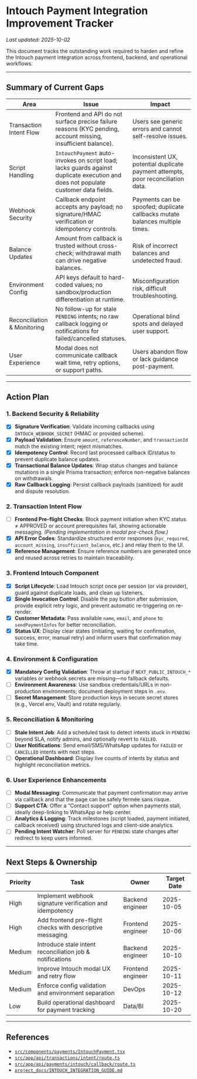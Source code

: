 # Intouch Payment Integration Improvement Tracker

_Last updated: 2025-10-02_

This document tracks the outstanding work required to harden and refine the Intouch payment integration across frontend, backend, and operational workflows.

---

## Summary of Current Gaps

| Area | Issue | Impact |
| --- | --- | --- |
| Transaction Intent Flow | Frontend and API do not surface precise failure reasons (KYC pending, account missing, insufficient balance). | Users see generic errors and cannot self-resolve issues. |
| Script Handling | `IntouchPayment` auto-invokes on script load; lacks guards against duplicate execution and does not populate customer data fields. | Inconsistent UX, potential duplicate payment attempts, poor reconciliation data. |
| Webhook Security | Callback endpoint accepts any payload; no signature/HMAC verification or idempotency controls. | Payments can be spoofed; duplicate callbacks mutate balances multiple times. |
| Balance Updates | Amount from callback is trusted without cross-check; withdrawal math can drive negative balances. | Risk of incorrect balances and undetected fraud. |
| Environment Config | API keys default to hard-coded values; no sandbox/production differentiation at runtime. | Misconfiguration risk, difficult troubleshooting. |
| Reconciliation & Monitoring | No follow-up for stale `PENDING` intents; no raw callback logging or notifications for failed/cancelled statuses. | Operational blind spots and delayed user support. |
| User Experience | Modal does not communicate callback wait time, retry options, or support paths. | Users abandon flow or lack guidance post-payment. |

---

## Action Plan

### 1. Backend Security & Reliability

- [x] **Signature Verification**: Validate incoming callbacks using `INTOUCH_WEBHOOK_SECRET` (HMAC or provided scheme).  
- [x] **Payload Validation**: Ensure `amount`, `referenceNumber`, and `transactionId` match the existing intent; reject mismatches.  
- [x] **Idempotency Control**: Record last processed callback ID/status to prevent duplicate balance updates.  
- [x] **Transactional Balance Updates**: Wrap status changes and balance mutations in a single Prisma transaction; enforce non-negative balances on withdrawals.  
- [x] **Raw Callback Logging**: Persist callback payloads (sanitized) for audit and dispute resolution.

### 2. Transaction Intent Flow

- [ ] **Frontend Pre-flight Checks**: Block payment initiation when KYC status ≠ APPROVED or account prerequisites fail, showing actionable messaging. *(Pending implementation in modal pre-check flow.)*  
- [x] **API Error Codes**: Standardize structured error responses (`kyc_required`, `account_missing`, `insufficient_balance`, etc.) and relay them to the UI.  
- [x] **Reference Management**: Ensure reference numbers are generated once and reused across retries to maintain traceability.

### 3. Frontend Intouch Component

- [x] **Script Lifecycle**: Load Intouch script once per session (or via provider), guard against duplicate loads, and clean up listeners.  
- [x] **Single Invocation Control**: Disable the pay button after submission, provide explicit retry logic, and prevent automatic re-triggering on re-render.  
- [x] **Customer Metadata**: Pass available `name`, `email`, and `phone` to `sendPaymentInfos` for better reconciliation.  
- [x] **Status UX**: Display clear states (initiating, waiting for confirmation, success, error, manual retry) and inform users that confirmation may take time.

### 4. Environment & Configuration

- [x] **Mandatory Config Validation**: Throw at startup if `NEXT_PUBLIC_INTOUCH_*` variables or webhook secrets are missing—no fallback defaults.  
- [ ] **Environment Awareness**: Use sandbox credentials/URLs in non-production environments; document deployment steps in `.env`.  
- [ ] **Secret Management**: Store production keys in secure secret stores (e.g., Vercel env, Vault) and rotate regularly.

### 5. Reconciliation & Monitoring

- [ ] **Stale Intent Job**: Add a scheduled task to detect intents stuck in `PENDING` beyond SLA, notify admins, and optionally revert to `FAILED`.  
- [ ] **User Notifications**: Send email/SMS/WhatsApp updates for `FAILED` or `CANCELLED` intents with next steps.  
- [ ] **Operational Dashboard**: Display live counts of intents by status and highlight reconciliation metrics.

### 6. User Experience Enhancements

- [ ] **Modal Messaging**: Communicate that payment confirmation may arrive via callback and that the page can be safely fermée sans risque.  
- [ ] **Support CTA**: Offer a “Contact support” option when payments stall, ideally deep-linking to WhatsApp or help center.  
- [ ] **Analytics & Logging**: Track milestones (script loaded, payment initiated, callback received) using structured logs and client-side analytics.  
- [ ] **Pending Intent Watcher**: Poll server for `PENDING` state changes after redirect to keep users informed.

---

## Next Steps & Ownership

| Priority | Task | Owner | Target Date |
| --- | --- | --- | --- |
| High | Implement webhook signature verification and idempotency | Backend engineer | 2025-10-05 |
| High | Add frontend pre-flight checks with descriptive messaging | Frontend engineer | 2025-10-06 |
| Medium | Introduce stale intent reconciliation job & notifications | Backend engineer | 2025-10-10 |
| Medium | Improve Intouch modal UX and retry flow | Frontend engineer | 2025-10-11 |
| Medium | Enforce config validation and environment separation | DevOps | 2025-10-12 |
| Low | Build operational dashboard for payment tracking | Data/BI | 2025-10-20 |

---

## References

- [`src/components/payments/IntouchPayment.tsx`](../src/components/payments/IntouchPayment.tsx)  
- [`src/app/api/transactions/intent/route.ts`](../src/app/api/transactions/intent/route.ts)  
- [`src/app/api/payments/intouch/callback/route.ts`](../src/app/api/payments/intouch/callback/route.ts)  
- [`project_docs/INTOUCH_INTEGRATION_GUIDE.md`](./INTOUCH_INTEGRATION_GUIDE.md)
